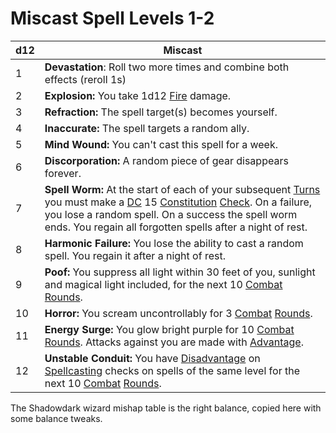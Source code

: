 # Miscast Spell Levels 1-2

| d12 | Miscast                                                                                                                                                                                                                                                                                                                                                                                                          |
| --- | ---------------------------------------------------------------------------------------------------------------------------------------------------------------------------------------------------------------------------------------------------------------------------------------------------------------------------------------------------------------------------------------------------------------- |
| 1   | **Devastation**: Roll two more times and combine both effects (reroll 1s)                                                                                                                                                                                                                                                                                                                                        |
| 2   | **Explosion:** You take 1d12 [Fire](../../Damage%20Types/Fire.md) damage.                                                                                                                                                                                                                                                                                                                                        |
| 3   | **Refraction:** The spell target(s) becomes yourself.                                                                                                                                                                                                                                                                                                                                                            |
| 4   | **Inaccurate:** The spell targets a random ally.                                                                                                                                                                                                                                                                                                                                                                 |
| 5   | **Mind Wound:** You can't cast this spell for a week.                                                                                                                                                                                                                                                                                                                                                            |
| 6   | **Discorporation:** A random piece of gear disappears forever.                                                                                                                                                                                                                                                                                                                                                   |
| 7   | **Spell Worm:** At the start of each of your subsequent [Turns](../../Game%20Procedures/Turn.md) you must make a [DC](../../Game%20Procedures/DC.md) 15 [Constitution](../../Player%20Characters/Chosen%20Statistics/Constitution.md) [Check](../../Game%20Procedures/Check.md). On a failure, you lose a random spell. On a success the spell worm ends. You regain all forgotten spells after a night of rest. |
| 8   | **Harmonic Failure:** You lose the ability to cast a random spell. You regain it after a night of rest.                                                                                                                                                                                                                                                                                                          |
| 9   | **Poof:** You suppress all light within 30 feet of you, sunlight and magical light included, for the next 10 [Combat](../../Game%20Procedures/Combat.md) [Rounds](../../Game%20Procedures/Round.md).                                                                                                                                                                                                             |
| 10  | **Horror:** You scream uncontrollably for 3 [Combat](../../Game%20Procedures/Combat.md) [Rounds](../../Game%20Procedures/Round.md).                                                                                                                                                                                                                                                                              |
| 11  | **Energy Surge:** You glow bright purple for 10 [Combat](../../Game%20Procedures/Combat.md) [Rounds](../../Game%20Procedures/Round.md). Attacks against you are made with [Advantage](../../Game%20Procedures/Dice%20Rolls/Advantage.md).                                                                                                                                                                        |
| 12  | **Unstable Conduit:** You have [Disadvantage](../../Game%20Procedures/Dice%20Rolls/Disadvantage.md) on [Spellcasting](../Spellcasting.md) checks on spells of the same level for the next 10 [Combat](../../Game%20Procedures/Combat.md) [Rounds](../../Game%20Procedures/Round.md).                                                                                                                                  |
The Shadowdark wizard mishap table is the right balance, copied here with some balance tweaks.